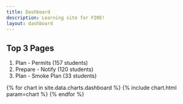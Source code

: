 ```yaml
---
title: Dashboard
description: Learning site for FIRE!
layout: dashboard
---
```


## Top 3 Pages
1. Plan - Permits (157 students)
1. Prepare - Notify (120 students)
1. Plan - Smoke Plan (33 students)

{% for chart in site.data.charts.dashboard %}
{% include chart.html param=chart %}
{% endfor %}